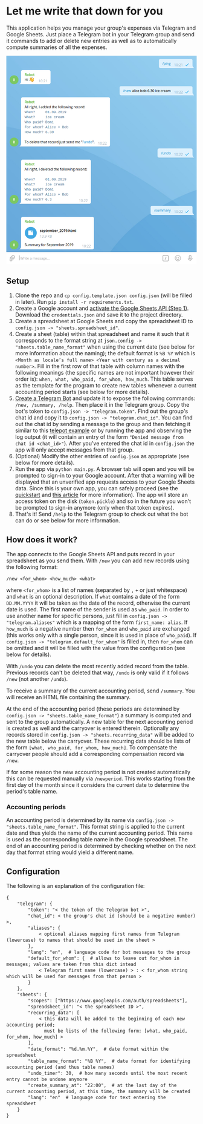# Let me write that down for you

This application helps you manage your group's expenses via Telegram and Google Sheets. Just place a Telegram bot
in your Telegram group and send it commands to add or delete new entries as well as to automatically compute
summaries of all the expenses.

![Screenshot](./screenshot.png)

## Setup

1. Clone the repo and `cp config.template.json config.json` (will be filled in later). Run `pip install -r requirements.txt`.
2. Create a Google account and [activate the Google Sheets API (Step 1)](https://developers.google.com/sheets/api/quickstart/python).
   Download the `credentials.json` and save it to the project directory.
3. Create a spreadsheet at Google Sheets and copy the spreadsheet ID to `config.json -> "sheets.spreadsheet_id"`.
4. Create a sheet (table) within that spreadsheet and name it such that it corresponds to the format string at
   `json.config -> "sheets.table_name_format"` when using the current date (see below for more information about the naming);
   the default format is `%B %Y` which is `<Month as locale’s full name> <Year with century as a decimal number>`.
   Fill in the first row of that table with column names with the following meanings (the specific names are not
   important however their order is): `when, what, who_paid, for_whom, how_much`. This table serves as the template
   for the program to create new tables whenever a current accounting period starts (see below for more details).
5. [Create a Telegram Bot](https://core.telegram.org/bots#creating-a-new-bot) and update it to expose the following commands:
   `/new, /summary, /help`. Then place it in the Telegram group. Copy the bot's token to
   `config.json -> "telegram.token"`. Find out the group's chat id and copy it to `config.json -> "telegram.chat_id"`.
   You can find out the chat id by sending a message to the group and then fetching it similar to this
   [telepot example](https://telepot.readthedocs.io/en/latest/#receive-messages) or by running the app and observing the
   log output (it will contain an entry of the form `"Denied message from chat id <chat_id>"`). After you've entered the
   chat id in `config.json` the app will only accept messages from that group.
6. (Optional) Modify the other entries of `config.json` as appropriate (see below for more details).
7. Run the app via `python main.py`. A browser tab will open and you will be prompted to sign-in to your Google account.
   After that a warning will be displayed that an unverified app requests access to your Google Sheets data. Since this is
   your own app, you can safely proceed (see the [quickstart](https://developers.google.com/sheets/api/quickstart/python#this_app_isnt_verified)
   and [this article](https://support.google.com/cloud/answer/7454865) for more information). The app will store an
   access token on the disk (`token.pickle`) and so in the future you won't be prompted to sign-in anymore (only when that token expires).
8. That's it! Send `/help` to the Telegram group to check out what the bot can do or see below for more information.

## How does it work?

The app connects to the Google Sheets API and puts record in your spreadsheet as you send them. With `/new` you can add
new records using the following format:

    /new <for_whom> <how_much> <what>
    
where `<for_whom>` is a list of names (separated by `,` `+` or just whitespace) and `what` is an optional description.
If `what` contains a date of the form `DD.MM.YYYY` it will be taken as the date of the record, otherwise the current date is
used. The first name of the sender is used as `who_paid`. In order to use another name for specific persons, just fill in
`config.json -> "telegram.aliases"` which is a mapping of the form `first_name: alias`. If `how_much` is a negative number then
`for_whom` and `who_paid` are exchanged (this works only with a single person, since it is used in place of `who_paid`).
If `config.json -> "telegram.default_for_whom"` is filled in, then `for_whom` can be omitted and it will be filled with the value from the configuration (see below for details).

With `/undo` you can delete the most recently added record from the table. Previous records can't be deleted that way, 
`/undo` is only valid if it follows `/new` (not another `/undo`).

To receive a summary of the current accounting period, send `/summary`. You will receive an HTML file containing the summary.

At the end of the accounting period (these periods are determined by `config.json -> "sheets.table_name_format"`) a summary
is computed and sent to the group automatically. A new table for the next accounting period is created as well and the carryover is entered therein.
Optionally any records stored in `config.json -> "sheets.recurring_data"` will be added to the new table below the carryover.
These recurring data should be lists of the form `[what, who_paid, for_whom, how_much]`.
To compensate the carryover people should add a corresponding compensation record via `/new`.

If for some reason the new accounting period is not created automatically this can be requested manually via `/newperiod`.
This works starting from the first day of the month since it considers the current date to determine the period's table name.

### Accounting periods

An accounting period is determined by its name via `config.json -> "sheets.table_name_format"`. This format string is applied to
the current date and thus yields the name of the current accounting period. This name is used as the corresponding table name
in the Google spreadsheet. The end of an accounting period is determined by checking whether on the next day that format
string would yield a different name.

## Configuration

The following is an explanation of the configuration file:

    {
        "telegram": {
            "token": "< the token of the Telegram bot >",
            "chat_id": < the group's chat id (should be a negative number) >,
            "aliases": {
                < optional aliases mapping first names from Telegram (lowercase) to names that should be used in the sheet >
            },
            "lang": "en",  # language code for bot messages to the group
            "default_for_whom": {  # allows to leave out for_whom in messages; values are taken from this dict intead
                < Telegram first name (lowercase) > : < for_whom string which will be used for messages from that person >
            }
        },
        "sheets": {
            "scopes": ["https://www.googleapis.com/auth/spreadsheets"],
            "spreadsheet_id": "< the spreadsheet ID >",
            "recurring_data": [
                < this data will be added to the beginning of each new accounting period;
                  must be lists of the following form: [what, who_paid, for_whom, how_much] >
            ],
            "date_format": "%d.%m.%Y",  # date format within the spreadsheet
            "table_name_format": "%B %Y",  # date format for identifying accounting period (and thus table names)
            "undo_timer": 30,  # how many seconds until the most recent entry cannot be undone anymore
            "create_summary_at": "22:00",  # at the last day of the current accounting period, at this time, the summary will be created
            "lang": "en"  # language code for text entering the spreadsheet
        }
    }
